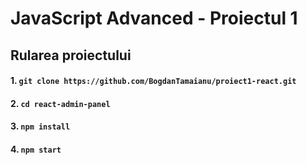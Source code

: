 # JavaScript Advanced - Proiectul 1

## Rularea proiectului

#### 1. `git clone https://github.com/BogdanTamaianu/proiect1-react.git`

#### 2. `cd react-admin-panel`

#### 3. `npm install`

#### 4. `npm start`

